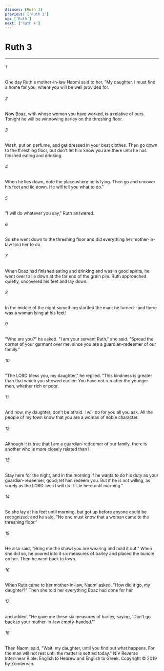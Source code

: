 ```yaml
---
Aliases: [Ruth 3]
previous: ['Ruth 2']
up: ['Ruth']
next: ['Ruth 4']
---
```

# Ruth 3

***


###### 1 
One day Ruth's mother-in-law Naomi said to her, "My daughter, I must find a home for you, where you will be well provided for. 

###### 2 
Now Boaz, with whose women you have worked, is a relative of ours. Tonight he will be winnowing barley on the threshing floor. 

###### 3 
Wash, put on perfume, and get dressed in your best clothes. Then go down to the threshing floor, but don't let him know you are there until he has finished eating and drinking. 

###### 4 
When he lies down, note the place where he is lying. Then go and uncover his feet and lie down. He will tell you what to do." 

###### 5 
"I will do whatever you say," Ruth answered. 

###### 6 
So she went down to the threshing floor and did everything her mother-in-law told her to do. 

###### 7 
When Boaz had finished eating and drinking and was in good spirits, he went over to lie down at the far end of the grain pile. Ruth approached quietly, uncovered his feet and lay down. 

###### 8 
In the middle of the night something startled the man; he turned--and there was a woman lying at his feet! 

###### 9 
"Who are you?" he asked. "I am your servant Ruth," she said. "Spread the corner of your garment over me, since you are a guardian-redeemer of our family." 

###### 10 
"The LORD bless you, my daughter," he replied. "This kindness is greater than that which you showed earlier: You have not run after the younger men, whether rich or poor. 

###### 11 
And now, my daughter, don't be afraid. I will do for you all you ask. All the people of my town know that you are a woman of noble character. 

###### 12 
Although it is true that I am a guardian-redeemer of our family, there is another who is more closely related than I. 

###### 13 
Stay here for the night, and in the morning if he wants to do his duty as your guardian-redeemer, good; let him redeem you. But if he is not willing, as surely as the LORD lives I will do it. Lie here until morning." 

###### 14 
So she lay at his feet until morning, but got up before anyone could be recognized; and he said, "No one must know that a woman came to the threshing floor." 

###### 15 
He also said, "Bring me the shawl you are wearing and hold it out." When she did so, he poured into it six measures of barley and placed the bundle on her. Then he went back to town. 

###### 16 
When Ruth came to her mother-in-law, Naomi asked, "How did it go, my daughter?" Then she told her everything Boaz had done for her 

###### 17 
and added, "He gave me these six measures of barley, saying, 'Don't go back to your mother-in-law empty-handed.'" 

###### 18 
Then Naomi said, "Wait, my daughter, until you find out what happens. For the man will not rest until the matter is settled today." NIV Reverse Interlinear Bible: English to Hebrew and English to Greek. Copyright © 2019 by Zondervan.
